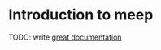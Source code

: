 # Introduction to meep

TODO: write [great documentation](http://jacobian.org/writing/what-to-write/)
